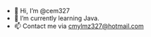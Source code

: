 - 👋 Hi, I’m @cem327
- 🌱 I’m currently learning Java.
- 📫 Contact me via cmylmz327@hotmail.com


<!---
cem327/cem327 is a ✨ special ✨ repository because its `README.md` (this file) appears on your GitHub profile.
You can click the Preview link to take a look at your changes.
--->
